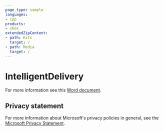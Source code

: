 ```yaml
---
page_type: sample
languages:
- cpp
products:
- xbox
extendedZipContent:
- path: Kits
  target: /
- path: Media
  target: /
---
```


# IntelligentDelivery

For more information see this [Word document](https://github.com/microsoft/Xbox-GDK-Samples/blob/main/Samples/System/IntelligentDelivery/readme.docx).

## Privacy statement

For more information about Microsoft's privacy policies in general, see the [Microsoft Privacy Statement](https://privacy.microsoft.com/privacystatement/).
